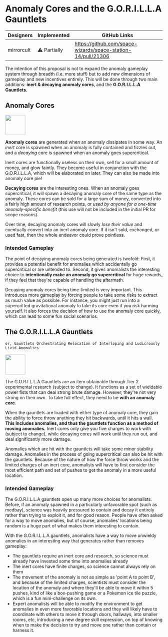 # Anomaly Cores and the G.O.R.I.L.L.A Gauntlets

| Designers | Implemented | GitHub Links |
|---|---|---|
| mirrorcult | :warning: Partially | https://github.com/space-wizards/space-station-14/pull/21306 |

The intention of this proposal is not to expand the anomaly gameplay system through breadth (i.e. more stuff) but to add new dimensions of gameplay and new incentives entirely. This will be done through two main additions: **inert & decaying anomaly cores**, and the **G.O.R.I.L.L.A Gauntlets**.

## Anomaly Cores

<img src="https://tgstation13.org/wiki/images/b/b4/Flux_core.gif" width=64 height=64 style="image-rendering: pixelated"/>

**Anomaly cores** are generated when an anomaly dissipates in some way. An *inert* core is spawned when an anomaly is fully contained and fizzles out, and a *decaying* core is spawned when an anomaly goes supercritical.

Inert cores are functionally useless on their own, sell for a small amount of money, and glow faintly. They become useful in conjunction with the G.O.R.I.L.L.A, which will be elaborated on later. They can also be made into anomaly core pie!

**Decaying cores** are the interesting ones. When an anomaly goes supercritical, it will spawn a decaying anomaly core of the same type as the anomaly. These cores can be sold for a large sum of money, converted into a fairly high amount of research points, or *used by anyone for a one-time anomaly-specific benefit* (this use will not be included in the initial PR for scope reasons).

Over time, decaying anomaly cores will slowly *lose their value* and eventually convert into an inert anomaly core. If it isn't sold, exchanged, or used fast, then the whole endeavor could prove pointless.

### Intended Gameplay

The point of decaying anomaly cores being generated is twofold: First, it provides a potential benefit for anomalies which accidentally go supercritical or are untended to. Second, it gives anomalists the interesting choice to **intentionally make an anomaly go supercritical** for huge rewards, if they feel that they're capable of handling the aftermath.

Decaying anomaly cores being time-limited is very important. This introduces more gameplay by forcing people to take some risks to extract as much value as possible. For instance, you might just run into a supercritted gravitational anomaly to take its core even if you risk harming yourself. It also forces the decision of *how* to use the anomaly core quickly, which can lead to some fun social scenarios.

## The G.O.R.I.L.L.A Gauntlets

```admonish info
or, Gauntlets Orchestrating Relocation of Interloping and Ludicrously Livid Anomalies
```

<img src="https://tgstation13.org/wiki/images/a/a3/Powerfist.png" width=64 height=64 style="image-rendering: pixelated"/>

The G.O.R.I.L.L.A Gauntlets are an item obtainable through Tier 2 experimental research (subject to change). It functions as a set of wieldable power fists that can deal strong brute damage. However, they're not very strong on their own. To take full effect, they need to be **with an anomaly core**.

When the gauntlets are loaded with either type of anomaly core, they gain the ability to force throw anything they hit backwards, until it hits a wall. **This includes anomalies, and thus the gauntlets function as a method of moving anomalies.** Inert cores only give you five charges to work with (subject to change), while decaying cores will work until they run out, and deal significantly more damage.

Anomalies which are hit with the gauntlets will take some minor stability damage. Anomalies in the process of going supercritical can also be hit with the gauntlets. Because of the nature of how the force throw works and the limited charges of an inert core, anomalists will have to first consider the most efficient path and set of pushes to get the anomaly in a more useful location.

### Intended Gameplay

The G.O.R.I.L.L.A gauntlets open up many more choices for anomalists. Before, if an anomaly spawned in a particularly unfavorable spot (such as medbay), science was heavily pressured to contain and decay it entirely rather than trying to exploit it, and for good reason. People have often asked for a way to move anomalies, but of course, anomalies' locations being random is a huge part of what makes them interesting to contain.

With the G.O.R.I.L.L.A gauntlets, anomalists have a way to move unwieldy anomalies in an interesting way that generates rather than removes gameplay:
- The gauntlets require an inert core and research, so science must already have invested some time into anomalies already
- The inert cores have finite charges, so science cannot always rely on them
- The movement of the anomaly is not as simple as 'point A to point B', and because of the limited charges, scientists must consider the location of the anomaly and where they'll be able to move it within 5 pushes, kind of like a box-pushing game or a Pokemon ice tile puzzle, which is a fun mini-challenge on its own. 
- Expert anomalists will be able to modify the environment to get anomalies in even more favorable locations and they will likely have to coordinate with others to move it through doors, hallways, into smaller rooms, etc, introducing a new degree skill expression, on top of knowing when to make the decision to try and move one rather than contain or harness it.